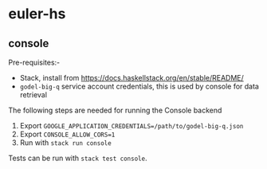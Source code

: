 # euler-hs

## console
Pre-requisites:- 
- Stack, install from https://docs.haskellstack.org/en/stable/README/
- `godel-big-q` service account credentials, this is used by console for data retrieval

The following steps are needed for running the Console backend
1. Export `GOOGLE_APPLICATION_CREDENTIALS=/path/to/godel-big-q.json`
2. Export `CONSOLE_ALLOW_CORS=1`
3. Run with `stack run console`

Tests can be run with `stack test console`.


